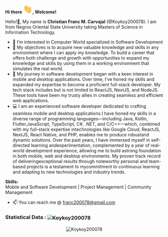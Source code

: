 **Hi there <img src="https://github.com/ABSphreak/ABSphreak/blob/master/gifs/Hi.gif" width="30">, Welcome!**

    
Hello!👋, My name is **Christian Franc M. Carvajal** (@Koykoy200078). I am from Negros Oriental State University taking Masters of Science in Information Technology.

- 👀 I’m interested in Computer World specialized in Software Development
- 📑 My objectives is to acquire new valuable knowledge and skills in any environment where I can apply my knowledge. To build a career that offers both challenge and growth with opportunities to expand my knowledge and skills by using them in a working environment that simulates the real world.
- 🌱 My journey in software development began with a keen interest in mobile and desktop applications. Over time, I’ve honed my skills and expanded my expertise to become a proficient full-stack developer. My tech stack includes but is not limited to ReactJS, NextJS, and NodeJS. These tools have been my trusty allies in creating seamless and efficient web applications.
- 💻 I am an experienced software developer dedicated to crafting seamless mobile and desktop applications.I have honed my skills in a diverse range of programming languages—including Java, Kotlin, Flutter,JavaScript, TypeScript, C#, .NET, and C/C++—which, combined with my full-stack expertise intechnologies like Google Cloud, ReactJS, NextJS, React Native, and PHP, enables me to produce robustand dynamic solutions. Over the past years, I have immersed myself in self-directed learning andexperimentation, complemented by a year of real-world development experience, allowing me to build astrong foundation in both mobile, web and desktop environments. My proven track record of deliveringexceptional results through noteworthy personal and team-based projects is a testament to mycommitment to continuous learning and adapting to new technologies and industry trends.

**Skills:**
<br />
Mobile and Software Development | Project Management | Community Management

- 📫 You can reach me @ franc200078@gmail.com

<h3>Statistical Data : <img align="center" src="https://visitor-badge.laobi.icu/badge?page_id=Koykoy200078&style=flat-square&color=0088cc" alt="Koykoy200078"/></h3>
<div align="center">
<img align="center"
    src="https://github-readme-stats.vercel.app/api/top-langs?username=Koykoy200078&show_icons=true&locale=en&bg_color=0d1117&text_color=ffffff&layout=compact"
    alt="Koykoy200078" 
    bg_color=#808080/>
</div>
